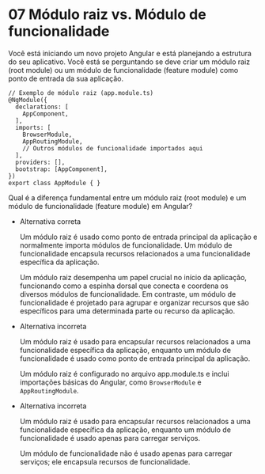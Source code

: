 # 07 Módulo raiz vs. Módulo de funcionalidade

Você está iniciando um novo projeto Angular e está planejando a estrutura do seu aplicativo. Você está se perguntando se deve criar um módulo raiz (root module) ou um módulo de funcionalidade (feature module) como ponto de entrada da sua aplicação.

```less
// Exemplo de módulo raiz (app.module.ts)
@NgModule({
  declarations: [
    AppComponent,
  ],
  imports: [
    BrowserModule,
    AppRoutingModule,
    // Outros módulos de funcionalidade importados aqui
  ],
  providers: [],
  bootstrap: [AppComponent],
})
export class AppModule { }
```

Qual é a diferença fundamental entre um módulo raiz (root module) e um módulo de funcionalidade (feature module) em Angular?


- Alternativa correta
    
    Um módulo raiz é usado como ponto de entrada principal da aplicação e normalmente importa módulos de funcionalidade. Um módulo de funcionalidade encapsula recursos relacionados a uma funcionalidade específica da aplicação.
    
    Um módulo raiz desempenha um papel crucial no início da aplicação, funcionando como a espinha dorsal que conecta e coordena os diversos módulos de funcionalidade. Em contraste, um módulo de funcionalidade é projetado para agrupar e organizar recursos que são específicos para uma determinada parte ou recurso da aplicação.
    
- Alternativa incorreta
    
    Um módulo raiz é usado para encapsular recursos relacionados a uma funcionalidade específica da aplicação, enquanto um módulo de funcionalidade é usado como ponto de entrada principal da aplicação.
    
    Um módulo raiz é configurado no arquivo app.module.ts e inclui importações básicas do Angular, como `BrowserModule` e `AppRoutingModule`.
    
- Alternativa incorreta
    
    Um módulo raiz é usado para encapsular recursos relacionados a uma funcionalidade específica da aplicação, enquanto um módulo de funcionalidade é usado apenas para carregar serviços.
    
    Um módulo de funcionalidade não é usado apenas para carregar serviços; ele encapsula recursos de funcionalidade.